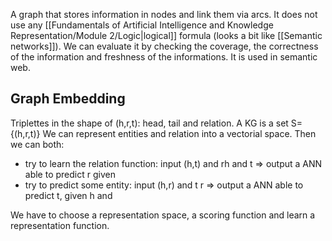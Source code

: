 A graph that stores information in nodes and link them via arcs. It does not use any [[Fundamentals of Artificial Intelligence and Knowledge Representation/Module 2/Logic|logical]] formula (looks a bit like [[Semantic networks]]).
We can evaluate it by checking the coverage, the correctness of the information and freshness of the informations. It is used in semantic web.

## Graph Embedding
Triplettes in the shape of (h,r,t): head, tail and relation. A KG is a set S={(h,r,t)}
We can represent entities and relation into a vectorial space.
Then we can both:
- try to learn the relation function: input (h,t) and rh and t ⇒ output a ANN able to predict r given
- try to predict some entity: input (h,r) and t r ⇒ output a ANN able to predict t, given h and

We have to choose a representation space, a scoring function and learn a representation
function.